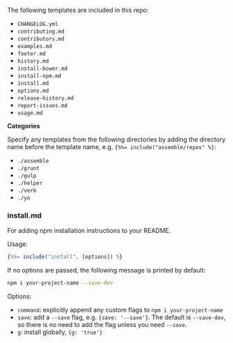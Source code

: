 The following templates are included in this repo:

* `CHANGELOG.yml`
* `contributing.md`
* `contributors.md`
* `examples.md`
* `footer.md`
* `history.md`
* `install-bower.md`
* `install-npm.md`
* `install.md`
* `options.md`
* `release-history.md`
* `report-issues.md`
* `usage.md`

**Categories**

Specify any templates from the following directories by adding the directory name before the template name, e.g. `{%%= include("assemble/repos" %}`:

* `./assemble`
* `./grunt`
* `./gulp`
* `./helper`
* `./verb`
* `./yo`


### install.md

For adding npm installation instructions to your README.

Usage:

```js
{%%= include("install", [options]) %}
```

If no options are passed, the following message is printed by default:

```bash
npm i your-project-name --save-dev
```

Options:

* `command`: explicitly append any custom flags to `npm i your-project-name`
* `save`: add a `--save` flag, e.g. `{save: '--save'}`. The default is `--save-dev`, so there is no need to add the flag unless you need `--save`.
* `g`: install globally, `{g: 'true'}`